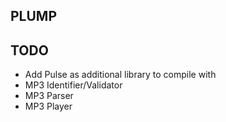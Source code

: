 ## PLUMP


## TODO

* Add Pulse as additional library to compile with
* MP3 Identifier/Validator
* MP3 Parser
* MP3 Player